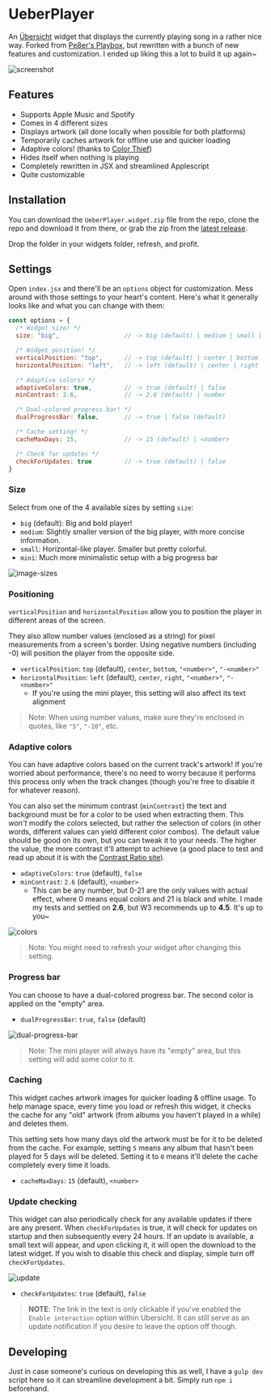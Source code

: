 
# UeberPlayer
An [Übersicht](http://tracesof.net/uebersicht/) widget that displays the currently playing song in a rather nice way. Forked from [Pe8er's Playbox](https://github.com/Pe8er/Playbox.widget), but rewritten with a bunch of new features and customization. I ended up liking this a lot to build it up again~

![screenshot](screenshot.png)

## Features
- Supports Apple Music and Spotify
- Comes in 4 different sizes
- Displays artwork (all done locally when possible for both platforms)
- Temporarily caches artwork for offline use and quicker loading
- Adaptive colors! (thanks to [Color Thief](https://lokeshdhakar.com/projects/color-thief/))
- Hides itself when nothing is playing
- Completely rewritten in JSX and streamlined Applescript
- Quite customizable

## Installation
You can download the `UeberPlayer.widget.zip` file from the repo, clone the repo and download it from there, or grab the zip from the [latest release](https://github.com/acluelessdanny/ueberplayer/releases/latest).

Drop the folder in your widgets folder, refresh, and profit.

## Settings
Open `index.jsx` and there'll be an `options` object for customization. Mess around with those settings to your heart's content. Here's what it generally looks like and what you can change with them:

```js
const options = {
  /* Widget size! */
  size: "big",                  // -> big (default) | medium | small | mini

  /* Widget position! */
  verticalPosition: "top",      // -> top (default) | center | bottom | "<number>" | "-<number>"
  horizontalPosition: "left",   // -> left (default) | center | right | "<number>" | "-<number>"

  /* Adaptive colors! */
  adaptiveColors: true,         // -> true (default) | false
  minContrast: 2.6,             // -> 2.6 (default) | number

  /* Dual-colored progress bar! */
  dualProgressBar: false,       // -> true | false (default)

  /* Cache setting! */
  cacheMaxDays: 15,             // -> 15 (default) | <number>

  /* Check for updates */
  checkForUpdates: true         // -> true (default) | false
}
```

### Size
Select from one of the 4 available sizes by setting `size`:
- `big` (default): Big and bold player!
- `medium`: Slightly smaller version of the big player, with more concise information.
- `small`: Horizontal-like player. Smaller but pretty colorful.
- `mini`: Much more minimalistic setup with a big progress bar

![image-sizes](./images/sizes.png)

### Positioning
`verticalPosition` and `horizontalPosition` allow you to position the player in different areas of the screen.

They also allow number values (enclosed as a string) for pixel measurements from a screen's border. Using negative numbers (including -0) will position the player from the opposite side.

- `verticalPosition`: `top` (default), `center`, `bottom`, `"<number>"`, `"-<number>"`
- `horizontalPosition`: `left` (default), `center`, `right`, `"<number>"`, `"-<number>"`
  - If you're using the mini player, this setting will also affect its text alignment

> Note: When using number values, make sure they're enclosed in quotes, like `"5"`, `"-10"`, etc.

### Adaptive colors
You can have adaptive colors based on the current track's artwork! If you're worried about performance, there's no need to worry because it performs this process only when the track changes (though you're free to disable it for whatever reason).

You can also set the minimum contrast (`minContrast`) the text and background must be for a color to be used when extracting them. This _won't_ modify the colors selected, but rather the selection of colors (in other words, different values can yield different color combos). The default value should be good on its own, but you can tweak it to your needs. The higher the value, the more contrast it'll attempt to achieve (a good place to test and read up about it is with the [Contrast Ratio site](https://contrast-ratio.com/)).

- `adaptiveColors`: `true` (default), `false`
- `minContrast`: `2.6` (default), `<number>`
  - This can be any number, but 0-21 are the only values with actual effect, where 0 means equal colors and 21 is black and white. I made my tests and settled on **2.6**, but W3 recommends up to **4.5**. It's up to you~

![colors](images/colors.png)

> Note: You might need to refresh your widget after changing this setting.

### Progress bar
You can choose to have a dual-colored progress bar. The second color is applied on the "empty" area.

- `dualProgressBar`: `true`, `false` (default)

![dual-progress-bar](images/dualbar.png)

> Note: The mini player will always have its "empty" area, but this setting will add some color to it.

### Caching
This widget caches artwork images for quicker loading & offline usage. To help manage space, every time you load or refresh this widget, it checks the cache for any "old" artwork (from albums you haven't played in a while) and deletes them.

This setting sets how many days old the artwork must be for it to be deleted from the cache. For example, setting `5` means any album that hasn't been played for 5 days will be deleted. Setting it to `0` means it'll delete the cache completely every time it loads.

- `cacheMaxDays`: `15` (default), `<number>`

### Update checking
This widget can also periodically check for any available updates if there are any present. When `checkForUpdates` is true, it will check for updates on startup and then subsequently every 24 hours. If an update is available, a small text will appear, and upon clicking it, it will open the download to the latest widget. If you wish to disable this check and display, simple turn off `checkForUpdates`.

![update](images/update.png)

- `checkForUpdates`: `true` (default), `false`

> **NOTE**: The link in the text is only clickable if you've enabled the `Enable interaction` option within Ubersicht. It can still serve as an update notification if you desire to leave the option off though.

## Developing
Just in case someone's curious on developing this as well, I have a `gulp dev` script here so it can streamline development a bit. Simply run `npm i` beforehand.
